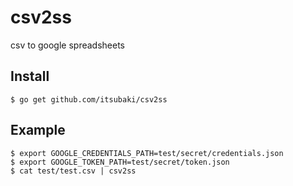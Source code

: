 # csv2ss
csv to google spreadsheets

## Install

```
$ go get github.com/itsubaki/csv2ss
```

## Example

```
$ export GOOGLE_CREDENTIALS_PATH=test/secret/credentials.json
$ export GOOGLE_TOKEN_PATH=test/secret/token.json
$ cat test/test.csv | csv2ss
```
